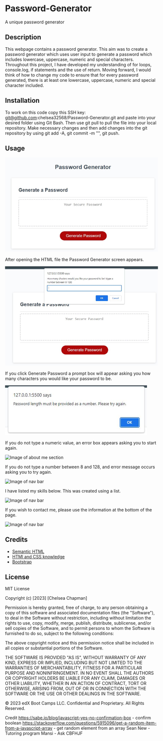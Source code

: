 # Password-Generator
A unique password generator

## Description 

This webpage contains a password generator. This aim was to create a password generator which uses user input to generate a password which includes lowercase, uppercase, numeric and special characters. Throughout this project, I have developed my understanding of for loops, console.log, if statements and the use of return. Moving forward, I would think of how to change my code to ensure that for every password generated, there is at least one lowercase, uppercase, numeric and special character included. 

## Installation

To work on this code copy this SSH key: git@github.com:chelsea32568/Password-Generator.git and paste into your desired folder using Git Bash. Then use git pull to pull the file into your local repository. Make necessary changes and then add changes into the git repository by using git add -A, git commit -m "", git push. 

## Usage 

![Image of password generator webpage](./assets/img/password%20generator.JPG)

After opening the HTML file the Password Generator screen appears. 

![Image of prompt box on password generator asking how many characters the user would like for their password](./assets/img/prompt%20box%201.JPG)

If you click Generate Password a prompt box will appear asking you how many characters you would like your password to be. 

![Image of error message asking the user to try again](./assets/img/error%20not%20a%20number.JPG)

If you do not type a numeric value, an error box appears asking you to start again. 

![Image of about me section](./assets/img/jumbo.JPG)

If you do not type a number between 8 and 128, and error message occurs asking you to try again. 

![Image of nav bar](./assets/img/cards.JPG)

I have listed my skills below. This was created using a list.

![Image of nav bar](./assets/img/skills.JPG)

If you wish to contact me, please use the information at the bottom of the page. 

![Image of nav bar](./assets/img/contacts.JPG)


## Credits

* [Semantic HTML](https://www.w3schools.com/html/html5_semantic_elements.asp)
* [HTMl and CSS knowledge](https://www.freecodecamp.org/learn)
* [Bootstrap](https://getbootstrap.com/)


## License
MIT License

Copyright (c) [2023] [Chelsea Chapman]

Permission is hereby granted, free of charge, to any person obtaining a copy
of this software and associated documentation files (the "Software"), to deal
in the Software without restriction, including without limitation the rights
to use, copy, modify, merge, publish, distribute, sublicense, and/or sell
copies of the Software, and to permit persons to whom the Software is
furnished to do so, subject to the following conditions:

The above copyright notice and this permission notice shall be included in all
copies or substantial portions of the Software.

THE SOFTWARE IS PROVIDED "AS IS", WITHOUT WARRANTY OF ANY KIND, EXPRESS OR
IMPLIED, INCLUDING BUT NOT LIMITED TO THE WARRANTIES OF MERCHANTABILITY,
FITNESS FOR A PARTICULAR PURPOSE AND NONINFRINGEMENT. IN NO EVENT SHALL THE
AUTHORS OR COPYRIGHT HOLDERS BE LIABLE FOR ANY CLAIM, DAMAGES OR OTHER
LIABILITY, WHETHER IN AN ACTION OF CONTRACT, TORT OR OTHERWISE, ARISING FROM,
OUT OF OR IN CONNECTION WITH THE SOFTWARE OR THE USE OR OTHER DEALINGS IN THE
SOFTWARE.

© 2023 edX Boot Camps LLC. Confidential and Proprietary. All Rights Reserved.



Credit
https://sabe.io/blog/javascript-yes-no-confirmation-box - confirm boolean
https://stackoverflow.com/questions/5915096/get-a-random-item-from-a-javascript-array - get random element from an array
Sean New - Tutoring program 
Mansi - Ask CBFHJF